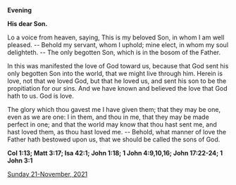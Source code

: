 **Evening**

**His dear Son.**
 
Lo a voice from heaven, saying, This is my beloved Son, in whom I am well pleased. -- Behold my servant, whom I uphold; mine elect, in whom my soul delighteth. -- The only begotten Son, which is in the bosom of the Father.
 
In this was manifested the love of God toward us, because that God sent his only begotten Son into the world, that we might live through him. Herein is love, not that we loved God, but that he loved us, and sent his son to be the propitiation for our sins. And we have known and believed the love that God hath to us. God is love.
 
The glory which thou gavest me I have given them; that they may be one, even as we are one: I in them, and thou in me, that they may be made perfect in one; and that the world may know that thou hast sent me, and hast loved them, as thou hast loved me. -- Behold, what manner of love the Father hath bestowed upon us, that we should be called the sons of God.  

**Col 1:13; Matt 3:17; Isa 42:1; John 1:18; 1 John 4:9,10,16; John 17:22-24; 1 John 3:1**

[Sunday 21-November, 2021](https://t.me/daily_light)
